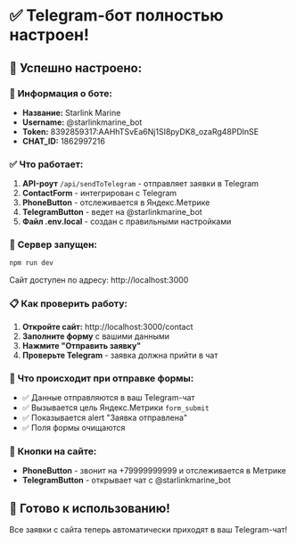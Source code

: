 # ✅ Telegram-бот полностью настроен!

## 🎉 Успешно настроено:

### 📱 **Информация о боте:**
- **Название:** Starlink Marine
- **Username:** @starlinkmarine_bot
- **Token:** 8392859317:AAHhTSvEa6Nj1SI8pyDK8_ozaRg48PDlnSE
- **CHAT_ID:** 1862997216

### ✅ **Что работает:**
1. **API-роут** `/api/sendToTelegram` - отправляет заявки в Telegram
2. **ContactForm** - интегрирован с Telegram
3. **PhoneButton** - отслеживается в Яндекс.Метрике
4. **TelegramButton** - ведет на @starlinkmarine_bot
5. **Файл .env.local** - создан с правильными настройками

### 🚀 **Сервер запущен:**
```bash
npm run dev
```
Сайт доступен по адресу: http://localhost:3000

### 📋 **Как проверить работу:**

1. **Откройте сайт:** http://localhost:3000/contact
2. **Заполните форму** с вашими данными
3. **Нажмите "Отправить заявку"**
4. **Проверьте Telegram** - заявка должна прийти в чат

### 🎯 **Что происходит при отправке формы:**
- ✅ Данные отправляются в ваш Telegram-чат
- ✅ Вызывается цель Яндекс.Метрики `form_submit`
- ✅ Показывается alert "Заявка отправлена"
- ✅ Поля формы очищаются

### 📱 **Кнопки на сайте:**
- **PhoneButton** - звонит на +79999999999 и отслеживается в Метрике
- **TelegramButton** - открывает чат с @starlinkmarine_bot

## 🎉 Готово к использованию!

Все заявки с сайта теперь автоматически приходят в ваш Telegram-чат!
